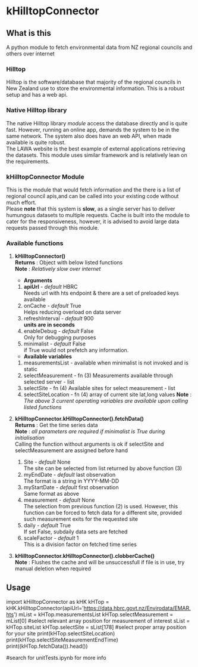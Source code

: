 # kHilltopConnector  

## What is this  
A python module to fetch environmental data from NZ regional councils and others over internet

### Hilltop
Hilltop is the software/database that majority of the regional councils in New Zealand use to store the environmental information. This is a robust setup and has a web api.  

### Native Hilltop library
The native Hilltop library _module_ access the database directly and is quite fast. However, running an online app, demands the system to be in the same network. The system also does have an web API, when made available is quite robust.  
The LAWA website is the best example of external applications retrieving the datasets. This module uses similar framework and is relatively lean on the requirements.  
  
### kHilltopConnector Module
This is the module that would fetch information and the there is a list of regional council apis,and can be called into your existing code without much effort.  
Please **note** that this system is **slow**, as a single server has to deliver humungous datasets to multiple requests. Cache is built into the module to cater for the responsiveness, however, it is advised to avoid large data requests passed through this module.  
  
### Available functions  
1. **kHilltopConnector()**  
  **Returns**	: Object with below listed functions  
  **Note**		: _Relatively slow over internet_  
	+ **Arguments**
	1. **apiUrl**	- _default_ HBRC  
		Needs url with hts endpoint & there are a set of preloaded keys available  
	2. onCache	- _default_ True  
		Helps reducing overload on data server  
	3. refreshInterval	- _default_ 900  
		**units are in seconds**  
	4. enableDebug	- _default_ False  
		Only for debugging purposes  
	5. minimalist	- _default_ False  
		if True would not prefetch any information.  
	+ **Available variables**
	1. measurementsList		- available when minimalist is not invoked and is static  
	2. selectMeasurement	- fn (3)  Measurements available through selected server - list
	3. selectSite			- fn (4)  Available sites for select measurement - list
	4. selectSiteLocation	- fn (4)  array of current site lat,long values
	**Note**		: _The above 3 current operating variables are available upon calling listed functions_   
	
2. **kHilltopConnector.kHilltopConnector().fetchData()**  
  **Returns**	: Get the time series data  
	**Note** : _all parameters are required if minimalist is True during initialisation_  
	Calling the function without arguments is ok if selectSite and selectMeasurement are assigned before hand
	1. Site				- _default_ None  
		The site can be selected from list returned by above function (3)
	2. myEndDate		- _default_ last observation  
		The format is a string in YYYY-MM-DD  
	3. myStartDate		- _default_ first observation  
		Same format as above  
	4. measurement 		- _default_ None  
		The selection from previous function (2) is used.
		However, this function can be forced to fetch data for a different site, provided such measurement exits for the requested site
	5. daily			- _default_ True  
		If set False, subdaily data sets are fetched
	6. scaleFactor		- _default_ 1  
		This is a division factor on fetched time series
	
5. **kHilltopConnector.kHilltopConnector().clobberCache()**  
	**Note** : Flushes the cache and will be unsuccessfull if file is in use, try manual deletion when required  
  
## Usage  
import kHilltopConnector as kHK
kHTop = kHK.kHilltopConnector(apiUrl='https://data.hbrc.govt.nz/Envirodata/EMAR.hts')
mList = kHTop.measurementsList
kHTop.selectMeasurement = mList[0] #select relevant array position for measurement of interest
sList = kHTop.siteList
kHTop.selectSite = sList[178] #select proper array position for your site
print(kHTop.selectSiteLocation)
print(kHTop.selectSiteMeasurementEndTime)
print((kHTop.fetchData()).head())

#search for unitTests.ipynb for more info